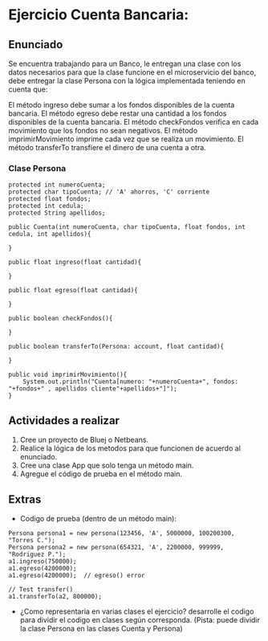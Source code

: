 # Ejercicio Cuenta Bancaria:

## Enunciado
Se encuentra trabajando para un Banco, le entregan una clase con los datos necesarios para que la clase funcione en el microservicio del banco, debe entregar la clase Persona con la lógica implementada teniendo en cuenta que:

El método ingreso debe sumar a los fondos disponibles de la cuenta bancaria.
El método egreso debe restar una cantidad a los fondos disponibles de la cuenta bancaria. 
El método checkFondos verifica en cada movimiento que los fondos no sean negativos.
El método imprimirMovimiento imprime cada vez que se realiza un movimiento.
El método transferTo transfiere el dinero de una cuenta a otra.

### Clase Persona
```
protected int numeroCuenta;
protected char tipoCuenta; // 'A' ahorros, 'C' corriente
protected float fondos;
protected int cedula;
protected String apellidos;

public Cuenta(int numeroCuenta, char tipoCuenta, float fondos, int cedula, int apellidos){

}

public float ingreso(float cantidad){

}

public float egreso(float cantidad){
    
}

public boolean checkFondos(){

}

public boolean transferTo(Persona: account, float cantidad){

}

public void imprimirMovimiento(){
    System.out.println("Cuenta[numero: "+numeroCuenta+", fondos: "+fondos+" , apellidos cliente"+apellidos+"]");
}
```

## Actividades a realizar

1. Cree un proyecto de Bluej o Netbeans.
2. Realice la lógica de los metodos para que funcionen de acuerdo al enunciado.
3. Cree una clase App que solo tenga un método main.
5. Agregue el código de prueba en el método main.

## Extras
- Codigo de prueba (dentro de un método main):
```
Persona persona1 = new persona(123456, 'A', 5000000, 100200300, "Torres C.");
Persona persona2 = new persona(654321, 'A', 2200000, 999999, "Rodriguez P.");
a1.ingreso(750000);
a1.egreso(4200000);
a1.egreso(4200000);  // egreso() error

// Test transfer()
a1.transferTo(a2, 800000); 
```
- ¿Como representaria en varias clases el ejercicio? desarrolle el codigo para dividir el codigo en clases según corresponda. (Pista: puede dividir la clase Persona en las clases Cuenta y Persona)